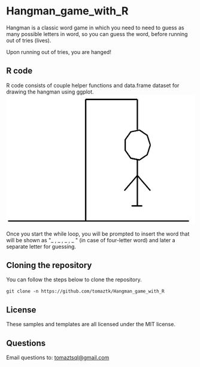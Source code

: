 # Hangman_game_with_R

Hangman is a classic word game in which you need to need to guess as many possible letters in word, so you can guess the word, before running out of tries (lives).

Upon running out of tries, you are hanged!

## R code

R code consists of couple helper functions and data.frame dataset for drawing the hangman using ggplot.
![Hangmang in ggplot2](./img/hangman.jpg)


Once you start the while loop, you will be prompted to insert the word that will be 
shown as "_ , _ , _ , _ " (in case of four-letter word) and later a  separate letter for guessing.



## Cloning the repository
You can follow the steps below to clone the repository. 
```
git clone -n https://github.com/tomaztk/Hangman_game_with_R
```


## License
These samples and templates are all licensed under the MIT license.

## Questions
Email questions to: tomaztsql@gmail.com